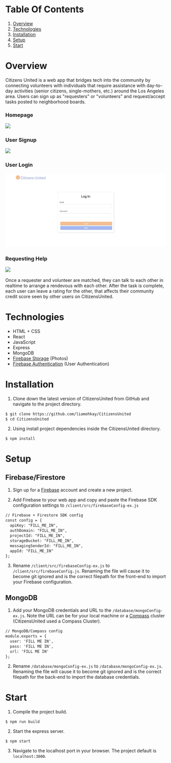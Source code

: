 # Table Of Contents
1. [Overview](#Overview)
1. [Technologies](#Technologies)
1. [Installation](#Installation)
1. [Setup](#Setup)
1. [Start](#Start)

# Overview
Citizens United is a web app that bridges tech into the community by connecting volunteers with individuals that require assistance with day-to-day activities (senior citizens, single-mothers, etc.) around the Los Angeles area. Users can sign up as "requesters" or "volunteers" and request/accept tasks posted to neighborhood boards.

### Homepage
![](./client/dist/Home.gif)
### User Signup
![](./client/dist/Signup.gif)
### User Login
![](./client/dist/Login.gif)
### Requesting Help
![](./client/dist/Request.gif)

Once a requester and volunteer are matched, they can talk to each other in realtime to arrange a rendevous with each other. After the task is complete, each user can leave a rating for the other, that affects their community credit score seen by other users on CitizensUnited.

# Technologies
- HTML + CSS
- React
- JavaScript
- Express
- MongoDB
- [Firebase Storage](https://firebase.google.com/docs/storage) (Photos)
- [Firebase Authentication](https://firebase.google.com/docs/auth) (User Authentication)

# Installation
1. Clone down the latest version of CitizensUnited from GitHub and navigate to the project directory.
```
$ git clone https://github.com/liamohkay/CitizensUnited
$ cd CitizensUnited
```
2. Using install project dependencies inside the CitizensUnited directory.
```
$ npm install
```

# Setup

## Firebase/Firestore
1. Sign up for a [Firebase](https://firebase.google.com/) account and create a new project.

2. Add Firebase to your web app and copy and paste the Firebase SDK configuration settings to `/client/src/firebaseConfig-ex.js`
```
// Firebase + Firestore SDK config
const config = {
  apiKey: "FILL_ME_IN",
  authDomain: "FILL_ME_IN",
  projectId: "FILL_ME_IN",
  storageBucket: "FILL_ME_IN",
  messagingSenderId: "FILL_ME_IN",
  appId: "FILL_ME_IN"
};
```

3.  Rename `/client/src/firebaseConfig-ex.js` to `/client/src/firebaseConfig.js`. Renaming the file will cause it to become git ignored and is the correct filepath for the front-end to import your Firebase configuration.

## MongoDB
1. Add your MongoDB credentials and URL to the `/database/mongoConfig-ex.js`. Note the URL can be for your local machine or a [Compass](https://www.mongodb.com/products/compass) cluster (CitizensUnited used a Compass Cluster).

```
// MongoDB/Compass config
module.exports = {
  user: 'FILL ME IN',
  pass: 'FILL ME IN',
  url: 'FILL ME IN'
};
```

2. Rename `/database/mongoConfig-ex.js` to `/database/mongoConfig-ex.js`. Renaming the file will cause it to become git ignored and is the correct filepath for the back-end to import the database credentials.


# Start
1. Compile the project build.
```
$ npm run build
```
2. Start the express server.
```
$ npm start
```
3. Navigate to the localhost port in your browser. The project default is `localhost:3000`.
